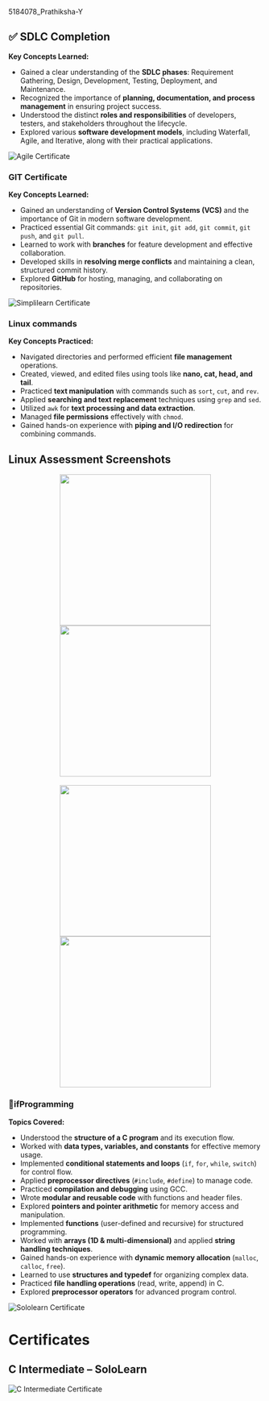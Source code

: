  5184078_Prathiksha-Y
 ## ✅ SDLC Completion
**Key Concepts Learned:**  
- Gained a clear understanding of the **SDLC phases**: Requirement Gathering, Design, Development, Testing, Deployment, and Maintenance.  
- Recognized the importance of **planning, documentation, and process management** in ensuring project success.  
- Understood the distinct **roles and responsibilities** of developers, testers, and stakeholders throughout the lifecycle.  
- Explored various **software development models**, including Waterfall, Agile, and Iterative, along with their practical applications.  

![Agile Certificate](SDLC/Agile.png)

### GIT Certificate
**Key Concepts Learned:**  
- Gained an understanding of **Version Control Systems (VCS)** and the importance of Git in modern software development.  
- Practiced essential Git commands: `git init`, `git add`, `git commit`, `git push`, and `git pull`.  
- Learned to work with **branches** for feature development and effective collaboration.  
- Developed skills in **resolving merge conflicts** and maintaining a clean, structured commit history.  
- Explored **GitHub** for hosting, managing, and collaborating on repositories.  

![Simplilearn Certificate](GIT/Simplilearn_certificate.png)

### Linux commands
**Key Concepts Practiced:**  
- Navigated directories and performed efficient **file management** operations.  
- Created, viewed, and edited files using tools like **nano, cat, head, and tail**.  
- Practiced **text manipulation** with commands such as `sort`, `cut`, and `rev`.  
- Applied **searching and text replacement** techniques using `grep` and `sed`.  
- Utilized `awk` for **text processing and data extraction**.  
- Managed **file permissions** effectively with `chmod`.  
- Gained hands-on experience with **piping and I/O redirection** for combining commands.  

<h2>Linux Assessment Screenshots</h2>

<div align="center">
  <img src="LINUX/linux_assesment.png" width="300" />
  <img src="LINUX/linux_assesment2.png" width="300" />
</div>

<br/>

<div align="center">
  <img src="LINUX/linux_assesment3.png" width="300" />
  <img src="LINUX/linux_assesment4.png" width="300" />
</div>

### 📜ifProgramming
**Topics Covered:**  
- Understood the **structure of a C program** and its execution flow.  
- Worked with **data types, variables, and constants** for effective memory usage.  
- Implemented **conditional statements and loops** (`if`, `for`, `while`, `switch`) for control flow.  
- Applied **preprocessor directives** (`#include`, `#define`) to manage code.  
- Practiced **compilation and debugging** using GCC.  
- Wrote **modular and reusable code** with functions and header files.  
- Explored **pointers and pointer arithmetic** for memory access and manipulation.  
- Implemented **functions** (user-defined and recursive) for structured programming.  
- Worked with **arrays (1D & multi-dimensional)** and applied **string handling techniques**.  
- Gained hands-on experience with **dynamic memory allocation** (`malloc`, `calloc`, `free`).  
- Learned to use **structures and typedef** for organizing complex data.  
- Practiced **file handling operations** (read, write, append) in C.  
- Explored **preprocessor operators** for advanced program control.  

![Sololearn Certificate](C_completion/Sololearn_certificate.jpg)
# Certificates

## C Intermediate – SoloLearn

![C Intermediate Certificate](C_completion/C_intermediate_sololearn.jpg)
